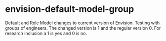 # envision-default-model-group
Default and Role Model changes to current version of Envision. Testing with groups of engineers. 
The changed version is 1 and the regular version 0. For research inclusion a 1 is yes and 0 is no. 
